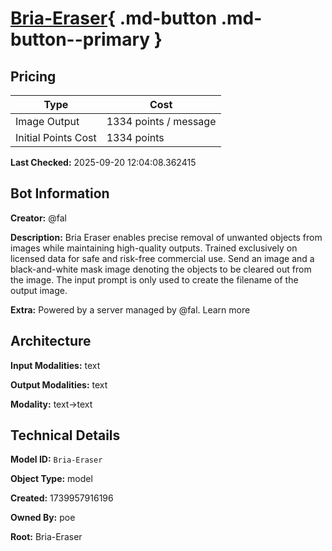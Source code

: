 # [Bria-Eraser](https://poe.com/Bria-Eraser){ .md-button .md-button--primary }

## Pricing

| Type | Cost |
|------|------|
| Image Output | 1334 points / message |
| Initial Points Cost | 1334 points |

**Last Checked:** 2025-09-20 12:04:08.362415


## Bot Information

**Creator:** @fal

**Description:** Bria Eraser enables precise removal of unwanted objects from images while maintaining high-quality outputs. Trained exclusively on licensed data for safe and risk-free commercial use. Send an image and a black-and-white mask image denoting the objects to be cleared out from the image. The input prompt is only used to create the filename of the output image.

**Extra:** Powered by a server managed by @fal. Learn more


## Architecture

**Input Modalities:** text

**Output Modalities:** text

**Modality:** text->text


## Technical Details

**Model ID:** `Bria-Eraser`

**Object Type:** model

**Created:** 1739957916196

**Owned By:** poe

**Root:** Bria-Eraser
